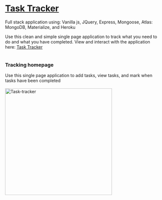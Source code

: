 # [Task Tracker](https://the-task-tracker.herokuapp.com/)
Full stack application using: Vanilla js, JQuery, Express, Mongoose, Atlas: MongoDB, Materialize, and Heroku

Use this clean and simple single page application to track what you need to do and what you have completed. 
View and interact with the application here: [Task Tracker](https://the-task-tracker.herokuapp.com/)<br/> <br/>



### Tracking homepage
Use this single page application to add tasks, view tasks, and mark when tasks have been completed <br/> <br/>
<img src="https://i.ibb.co/ZXjXL1r/Task-tracker.jpg" alt="Task-tracker" border="0"  width="350px">
